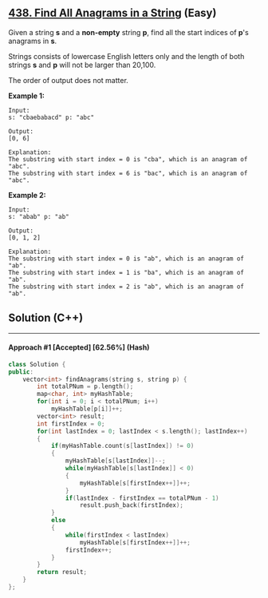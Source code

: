 ## [438. Find All Anagrams in a String](https://leetcode.com/problems/find-all-anagrams-in-a-string/) (Easy)

Given a string **s** and a **non-empty** string **p**, find all the start indices of **p**'s anagrams in **s**.

Strings consists of lowercase English letters only and the length of both strings **s** and **p** will not be larger than 20,100.

The order of output does not matter.

**Example 1:** 

```
Input:
s: "cbaebabacd" p: "abc"

Output:
[0, 6]

Explanation:
The substring with start index = 0 is "cba", which is an anagram of "abc".
The substring with start index = 6 is "bac", which is an anagram of "abc".
```



**Example 2:** 

```
Input:
s: "abab" p: "ab"

Output:
[0, 1, 2]

Explanation:
The substring with start index = 0 is "ab", which is an anagram of "ab".
The substring with start index = 1 is "ba", which is an anagram of "ab".
The substring with start index = 2 is "ab", which is an anagram of "ab".
```

## Solution (C++)

---

#### Approach #1  [Accepted] [62.56%] (Hash)

```c++
class Solution {
public:
    vector<int> findAnagrams(string s, string p) {
        int totalPNum = p.length();
        map<char, int> myHashTable;
        for(int i = 0; i < totalPNum; i++)
            myHashTable[p[i]]++;
        vector<int> result;
        int firstIndex = 0;
        for(int lastIndex = 0; lastIndex < s.length(); lastIndex++)
        {
            if(myHashTable.count(s[lastIndex]) != 0)
            {
                myHashTable[s[lastIndex]]--;
                while(myHashTable[s[lastIndex]] < 0)
                {
                    myHashTable[s[firstIndex++]]++;
                }
                if(lastIndex - firstIndex == totalPNum - 1)
                    result.push_back(firstIndex);
            }
            else
            {
                while(firstIndex < lastIndex)
                    myHashTable[s[firstIndex++]]++;
                firstIndex++;
            }
        }
        return result;     
    }
};
```

